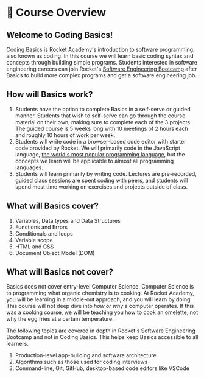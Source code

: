 # 🚀 Course Overview

## Welcome to Coding Basics!

[Coding Basics](https://rocketacademy.co/courses/basics) is Rocket Academy's introduction to software programming, also known as coding. In this course we will learn basic coding syntax and concepts through building simple programs. Students interested in software engineering careers can join Rocket's [Software Engineering Bootcamp](https://rocketacademy.co/courses/bootcamp) after Basics to build more complex programs and get a software engineering job.

## How will Basics work?

1. Students have the option to complete Basics in a self-serve or guided manner. Students that wish to self-serve can go through the course material on their own, making sure to complete each of the 3 projects. The guided course is 5 weeks long with 10 meetings of 2 hours each and roughly 10 hours of work per week.
2. Students will write code in a browser-based code editor with starter code provided by Rocket. We will primarily code in the JavaScript language, [the world's most popular programming language](https://insights.stackoverflow.com/survey/2021#technology-most-popular-technologies), but the concepts we learn will be applicable to almost all programming languages.
3. Students will learn primarily by writing code. Lectures are pre-recorded, guided class sessions are spent coding with peers, and students will spend most time working on exercises and projects outside of class.

## What will Basics cover?

1. Variables, Data types and Data Structures
2. Functions and Errors
3. Conditionals and loops
4. Variable scope
5. HTML and CSS
6. Document Object Model (DOM)

## What will Basics not cover?

Basics does not cover entry-level Computer Science. Computer Science is to programming what organic chemistry is to cooking. At Rocket Academy, you will be learning in a middle-out approach, and you will learn by doing. This course will not deep dive into _how or why_ a computer operates. If this was a cooking course, we will be teaching you how to cook an omelette, not why the egg fries at a certain temperature.

The following topics are covered in depth in Rocket's Software Engineering Bootcamp and not in Coding Basics. This helps keep Basics accessible to all learners.

1. Production-level app-building and software architecture
2. Algorithms such as those used for coding interviews
3. Command-line, Git, GitHub, desktop-based code editors like VSCode

